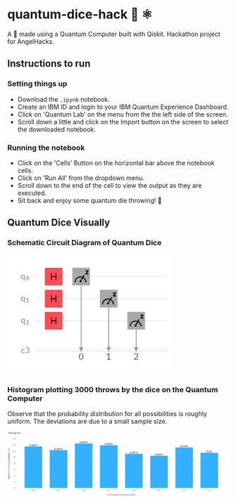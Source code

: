# quantum-dice-hack :game_die: ⚛️
A :game_die: made using a Quantum Computer built with Qiskit. Hackathon project for AngelHacks.

## Instructions to run

### Setting things up
- Download the ```.ipynb``` notebook.
- Create an IBM ID and login to your IBM Quantum Experience Dashboard.
- Click on 'Quantum Lab' on the menu from the the left side of the screen.
- Scroll down a little and click on the Import button on the screen to select the downloaded notebook.

### Running the notebook
- Click on the 'Cells' Button on the horizontal bar above the notebook cells.
- Click on 'Run All' from the dropdown menu.
- Scroll down to the end of the cell to view the output as they are executed.
- Sit back and enjoy some quantum die throwing! :game_die: 

## Quantum Dice Visually

### Schematic Circuit Diagram of Quantum Dice

![Circuit Diagram](https://github.com/indujaaaa/quantum-dice-hack/blob/main/images/circuit-klpe3vs2.png)

### Histogram plotting 3000 throws by the dice on the Quantum Computer
Observe that the probability distribution for all possibilities is roughly uniform. The deviations are due to a small sample size.

 ![Histogram](https://github.com/indujaaaa/quantum-dice-hack/blob/main/images/histogram.png)
